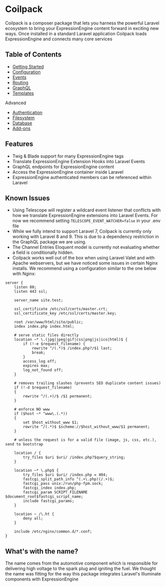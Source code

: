 # Coilpack

Coilpack is a composer package that lets you harness the powerful Laravel ecosystem to bring your ExpressionEngine content forward in exciting new ways.  Once installed in a standard Laravel application Coilpack loads ExpressionEngine and connects many core services

## Table of Contents

- [Getting Started](./getting-started.md)
- [Configuration](./configuration.md)
- [Events](./events.md)
- [Routing](./routing.md)
- [GraphQL](./graphql/index.md)
- [Templates](./templates/index.mdx)

Advanced
- [Authentication](./advanced/authentication.md)
- [Filesystem](./advanced/filesystem.md)
- [Database](./advanced/database.md)
- [Add-ons](./advanced/addons.md)

## Features

- Twig & Blade support for many ExpressionEngine tags
- Translate ExpressionEngine Extension Hooks into Laravel Events
- GraphQL endpoints for ExpressionEngine content
- Access the ExpressionEngine container inside Laravel
- ExpressionEngine authenticated members can be referenced within Laravel

## Known Issues

- Using Telescope will register a wildcard event listener that conflicts with how we translate ExpressionEngine extensions into Laravel Events.  For now we recommend setting `TELESCOPE_EVENT_WATCHER=false` in your .env file
- While we fully intend to support Laravel 7, Coilpack is currently only working with Laravel 8 and 9.  This is due to a dependency restriction in the GraphQL package we are using.
- The Channel Entries Eloquent model is currently not evaluating whether a field is conditionally hidden.
- Coilpack works well out of the box when using Laravel Valet and with Apache webservers, but we have noticed some issues in certain Nginx installs.  We recommend using a configuration similar to the one below with Nginx:

```
server {
    listen 80;
    listen 443 ssl;

    server_name site.test;

    ssl_certificate /etc/ssl/certs/master.crt;
    ssl_certificate_key /etc/ssl/certs/master.key;

    root /var/www/html/site/public;
    index index.php index.html;

    # serve static files directly
	location ~* \.(jpg|jpeg|gif|css|png|js|ico|html)$ {
        if (!-e $request_filename) {
            rewrite ^/(.*)$ /index.php?/$1 last;
            break;
        }
		access_log off;
		expires max;
		log_not_found off;
	}

	# removes trailing slashes (prevents SEO duplicate content issues)
	if (!-d $request_filename)
	{
		rewrite ^/(.+)/$ /$1 permanent;
	}

	# enforce NO www
	if ($host ~* ^www\.(.*))
	{
		set $host_without_www $1;
		rewrite ^/(.*)$ $scheme://$host_without_www/$1 permanent;
	}

	# unless the request is for a valid file (image, js, css, etc.), send to bootstrap

	location / {
		try_files $uri $uri/ /index.php?$query_string;
	}

	location ~* \.php$ {
        try_files $uri $uri/ /index.php = 404;
        fastcgi_split_path_info ^(.+\.php)(/.+)$;
        fastcgi_pass unix:/run/php-fpm.sock;
        fastcgi_index index.php;
        fastcgi_param SCRIPT_FILENAME $document_root$fastcgi_script_name;
        include fastcgi_params;
    }

    location ~ /\.ht {
		deny all;
	}

    include /etc/nginx/common.d/*.conf;
}
```

## What's with the name?

The name comes from the automotive component which is responsible for delivering high voltage to the spark plug and igniting the fuel.  We thought the name was fitting for the way this package integrates Laravel's Illuminate components with ExpressionEngine